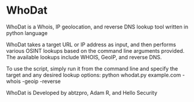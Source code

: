 # WhoDat
WhoDat is a Whois, IP geolocation, and reverse DNS lookup tool written in python language

WhoDat takes a target URL or IP address as input, and then performs various OSINT lookups based on the command line arguments provided. The available lookups include WHOIS, GeoIP, and reverse DNS.

To use the script, simply run it from the command line and specify the target and any desired lookup options:
python whodat.py example.com -whois -geoip -reverse

WhoDat is Developed by abtzpro, Adam R, and Hello Security
